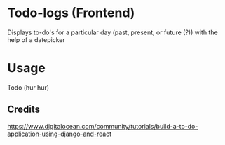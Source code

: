 # Todo-logs (Frontend)

Displays to-do's for a particular day (past, present, or future (?)) with the help of a datepicker

# Usage

Todo (hur hur)

## Credits
<https://www.digitalocean.com/community/tutorials/build-a-to-do-application-using-django-and-react>